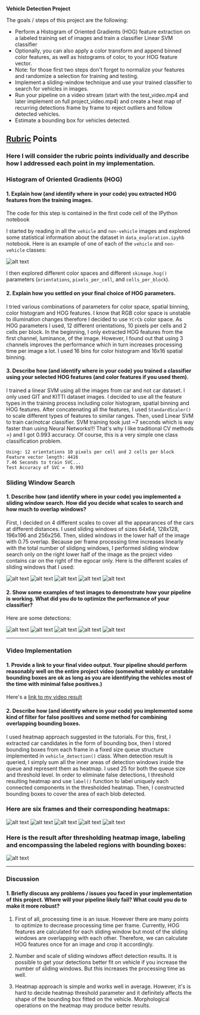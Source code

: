**Vehicle Detection Project**

The goals / steps of this project are the following:

* Perform a Histogram of Oriented Gradients (HOG) feature extraction on a labeled training set of images and train a classifier Linear SVM classifier
* Optionally, you can also apply a color transform and append binned color features, as well as histograms of color, to your HOG feature vector. 
* Note: for those first two steps don't forget to normalize your features and randomize a selection for training and testing.
* Implement a sliding-window technique and use your trained classifier to search for vehicles in images.
* Run your pipeline on a video stream (start with the test_video.mp4 and later implement on full project_video.mp4) and create a heat map of recurring detections frame by frame to reject outliers and follow detected vehicles.
* Estimate a bounding box for vehicles detected.

[//]: # (Image References)
[image1]: ./writeup_images/carnotcar.png
[image2]: ./writeup_images/HOG_example.jpg
[image3]: ./writeup_images/sliding_windows.jpg
[image4a]: ./writeup_images/output_4_0.png
[image4b]: ./writeup_images/output_4_1.png
[image4c]: ./writeup_images/output_4_2.png
[image4d]: ./writeup_images/output_4_3.png
[image4e]: ./writeup_images/output_4_4.png
[image5a]: ./writeup_images/output_5_0.png
[image5b]: ./writeup_images/output_5_1.png
[image5c]: ./writeup_images/output_5_2.png
[image5d]: ./writeup_images/output_5_3.png
[image5e]: ./writeup_images/output_5_4.png
[image6a]: ./writeup_images/output_7_0.png
[image6b]: ./writeup_images/output_7_1.png
[image6c]: ./writeup_images/output_7_2.png
[image6d]: ./writeup_images/output_7_3.png
[image6e]: ./writeup_images/output_7_4.png
[image7]: ./writeup_images/detection.png

## [Rubric](https://review.udacity.com/#!/rubrics/513/view) Points
### Here I will consider the rubric points individually and describe how I addressed each point in my implementation.  


### Histogram of Oriented Gradients (HOG)

#### 1. Explain how (and identify where in your code) you extracted HOG features from the training images.

The code for this step is contained in the first code cell of the IPython notebook

I started by reading in all the `vehicle` and `non-vehicle` images and explored some statistical information about the dataset in `data_exploration.ipyhb` notebook. Here is an example of one of each of the `vehicle` and `non-vehicle` classes:

![alt text][image1]

I then explored different color spaces and different `skimage.hog()` parameters (`orientations`, `pixels_per_cell`, and `cells_per_block`).  

#### 2. Explain how you settled on your final choice of HOG parameters.

I tried various combinations of parameters for color space, spatial binning, color histogram and HOG features. I know that RGB color space is unstable to illumination changes therefore I decided to use `YCrCb` color space. As HOG parameters I used, 12 different orientations, 10 pixels per cells and 2 cells per block. In the beginning, I only extracted HOG features from the first channel, luminance, of the image. However, I found out that using 3 channels improves the performance which in turn increases processing time per image a lot. I used 16 bins for color histogram and 16x16 spatial binning. 

#### 3. Describe how (and identify where in your code) you trained a classifier using your selected HOG features (and color features if you used them).

I trained a linear SVM using all the images from car and not car dataset. I only used GIT and KITTI dataset images. I decided to use all the feature types in the training process including color histogram, spatial binning and HOG features. After concatenating all the features, I used `StandardScaler()` to scale different types of features to similar ranges. Then, used Linear SVM to train car/notcar classifier. SVM training took just ~7 seconds which is way faster than using Neural Networks!!! That's why I like traditional CV methods =) and I got 0.993 accuracy. Of course, this is a very simple one class classification problem.

```
Using: 12 orientations 10 pixels per cell and 2 cells per block
Feature vector length: 4416
7.46 Seconds to train SVC...
Test Accuracy of SVC =  0.993
```

### Sliding Window Search

#### 1. Describe how (and identify where in your code) you implemented a sliding window search.  How did you decide what scales to search and how much to overlap windows?

First, I decided on 4 different scales to cover all the appearances of the cars at different distances. I used sliding windows of sizes 64x64, 128x128, 196x196 and 256x256. Then, slided windows in the lower half of the image with 0.75 overlap. Because per frame processing time increases linearly with the total number of slidipng windows, I performed sliding window search only on the right lower half of the image as the project video contains car on the right of the egocar only. Here is the different scales of sliding windows that I used:

![alt text][image4a]
![alt text][image4b]
![alt text][image4c]
![alt text][image4d]
![alt text][image4e]

#### 2. Show some examples of test images to demonstrate how your pipeline is working.  What did you do to optimize the performance of your classifier?

Here are some detections:

![alt text][image5a]
![alt text][image5b]
![alt text][image5c]
![alt text][image5d]
![alt text][image5e]

---

### Video Implementation

#### 1. Provide a link to your final video output.  Your pipeline should perform reasonably well on the entire project video (somewhat wobbly or unstable bounding boxes are ok as long as you are identifying the vehicles most of the time with minimal false positives.)
Here's a [link to my video result](https://youtu.be/oclIsCA3By0)


#### 2. Describe how (and identify where in your code) you implemented some kind of filter for false positives and some method for combining overlapping bounding boxes.

I used heatmap approach suggested in the tutorials. For this, first, I extracted car candidates in the form of bounding box, then I stored bounding boxes from each frame in a fixed size queue structure implemented in `vehicle_detection()` class. When detection result is queried, I simply sum all the inner areas of detection windows inside the queue and represent them as heatmap. I used 25 for both the queue size and threshold level. In order to eliminate false detections, I threshold resulting heatmap and use `label()` function to label uniquely each connected components in the thresholded heatmap. Then, I constructed bounding boxes to cover the area of each blob detected.  

### Here are six frames and their corresponding heatmaps:

![alt text][image6a]
![alt text][image6b]
![alt text][image6c]
![alt text][image6d]
![alt text][image6e]

### Here is the result after thresholding heatmap image, labeling and encompassing the labeled regions with bounding boxes:
![alt text][image7]

---

### Discussion

#### 1. Briefly discuss any problems / issues you faced in your implementation of this project.  Where will your pipeline likely fail?  What could you do to make it more robust?

1. First of all, processing time is an issue. However there are many points to optimize to decrease processing time per frame. Currently, HOG features are calculated for each sliding window but most of the sliding windows are overlapping with each other. Therefore, we can calculate HOG features once for an image and crop it accordingly.

2. Number and scale of sliding windows affect detection results. It is possible to get your detections better fit on vehicle if you increase the number of sliding windows. But this increases the processing time as well.

3. Heatmap approach is simple and works well in average. However, it's is hard to decide heatmap threshold parameter and it definitely affects the shape of the bounding box fitted on the vehicle. Morphological operations on the heatmap may produce better results.
